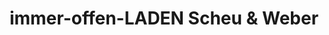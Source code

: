 ---
title: "immer-offen-LADEN Scheu & Weber"
url: /owen/immer-offen-laden-scheu-und-weber/
shop: Supermarkt
---